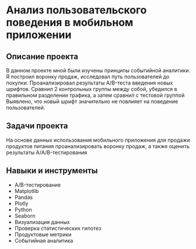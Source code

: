 # Анализ пользовательского поведения в мобильном приложении

## Описание проекта

В данном проекте мной были изучены принципы событийной аналитики. Я построил воронку продаж, исследовал путь пользователей до покупки. Проанализировал результаты A/B-теста введения новых шрифтов. Сравнил 2 контрольных группы между собой, убедился в правильном разделении трафика, а затем сравнил с тестовой группой Выявлено, что новый шрифт значительно не повлияет на поведение пользователей.

## Задачи проекта

На основе данных использования мобильного приложения для продажи продуктов питания проанализировать воронку продаж, а также оценить результаты A/A/B-тестирования

## Навыки и инструменты

- A/B-тестирование
- Matplotlib
- Pandas
- Plotly
- Python
- Seaborn
- Визуализация данных
- Проверка статистических гипотез
- Продуктовые метрики
- Событийная аналитика
